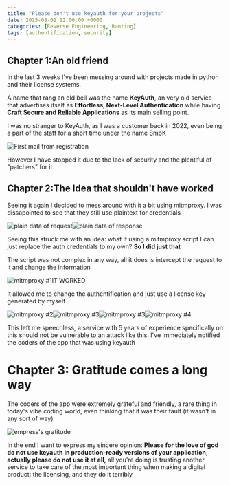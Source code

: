 ```yaml
---
title: "Please don't use keyauth for your projects"
date: 2025-08-01 12:00:00 +0000
categories: [Reverse Engineering, Ranting]
tags: [authentification, security]
---
```


## Chapter 1:An old friend

In the last 3 weeks I've been messing around with projects made in python and their license systems.

A name that rang an old bell was the name **KeyAuth**, an very old service that advertises itself as **Effortless, Next-Level Authentication** while having **Craft Secure and Reliable Applications** as its main selling point.

I was no stranger to KeyAuth, as I was a customer back in 2022, even being a part of the staff for a short time under the name SmoK

![First mail from registration](https://i.imgur.com/6QTrB2T.png)

However I have stopped it due to the lack of security and the plentiful of "patchers" for it.

## Chapter 2:The Idea that shouldn't have worked

Seeing it again I decided to mess around with it a bit using mitmproxy. I was dissapointed to see that they still use plaintext for credentials

![plain data of request](https://i.imgur.com/bqzqMc6.png)![plain data of response](https://i.imgur.com/4XhHqkf.png)

Seeing this struck me with an idea: what if using a mitmproxy script I can just replace the auth credentials to my own? **So I did just that**

The script was not complex in any way, all it does is intercept the request to it and change the information

![mitmproxy #1](https://i.imgur.com/rLJhGpY.png)IT WORKED

It allowed me to change the authentification and just use a license key generated by myself

![mitmproxy #2](https://i.imgur.com/hLBeiMW.png)![mitmproxy #3](https://i.imgur.com/1JhQQbQ.png)![mitmproxy #3](https://i.imgur.com/A8Pz2dc.png)![mitmproxy #4](https://i.imgur.com/UuYzyPq.png)

This left me speechless, a service with 5 years of experience specifically on this should not be vulnerable to an attack like this. I've immediately notified the coders of the app that was using keyauth

# Chapter 3: Gratitude comes a long way

The coders of the app were extremely grateful and friendly, a rare thing in today's vibe coding world, even thinking that it was their fault (it wasn't in any sort of way)

![empress's gratitude](https://i.imgur.com/mIlez6Q.png)

In the end I want to express my sincere opinion: **Please for the love of god do not use keyauth in production-ready versions of your application, actually please do not use it at all,** all you're doing is trusting another service to take care of the most important thing when making a digital product: the licensing, and they do it terribly